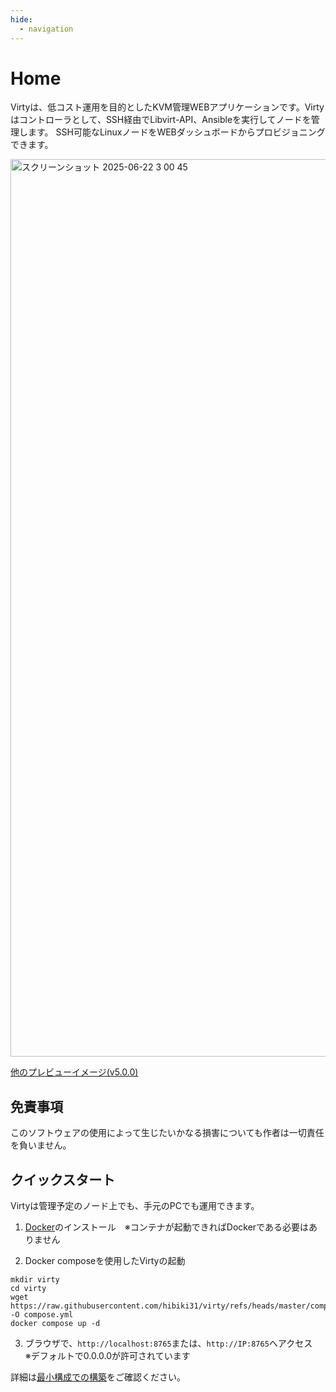 ```yaml
---
hide:
  - navigation
---
```


# Home

Virtyは、低コスト運用を目的としたKVM管理WEBアプリケーションです。Virtyはコントローラとして、SSH経由でLibvirt-API、Ansibleを実行してノードを管理します。
SSH可能なLinuxノードをWEBダッシュボードからプロビジョニングできます。

<img width="1436" alt="スクリーンショット 2025-06-22 3 00 45" src="https://github.com/user-attachments/assets/f6d7e081-f327-4cfb-8d5a-9dbeaf274c7d" />

<a href="https://github.com/hibiki31/virty/wiki/Preview-Image-v5" target="_blank">他のプレビューイメージ(v5.0.0)</a>

## 免責事項

このソフトウェアの使用によって生じたいかなる損害についても作者は一切責任を負いません。

## クイックスタート

Virtyは管理予定のノード上でも、手元のPCでも運用できます。

1. [Docker](https://docs.docker.com/engine/install/)のインストール　※コンテナが起動できればDockerである必要はありません

2. Docker composeを使用したVirtyの起動

```
mkdir virty
cd virty
wget https://raw.githubusercontent.com/hibiki31/virty/refs/heads/master/compose.example.yml -O compose.yml
docker compose up -d
```

3. ブラウザで、`http://localhost:8765`または、`http://IP:8765`へアクセス　※デフォルトで0.0.0.0が許可されています

詳細は[最小構成での構築](/virty/setup/minimum/)をご確認ください。